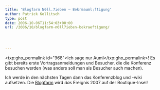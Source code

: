 ```yaml
---
title: 'Blogfarm N0ll.7ieben – Bekr&auml;ftigung'
author: Patrick Kollitsch
type: post
date: 2006-10-06T11:54:03+00:00
url: /2006/10/blogfarm-n0ll7ieben-bekraeftigung/




---
```

<txp:gho_permalink id="968">Ich sage nur Auml</txp:gho_permalink>! Es gibt bereits erste Vortragsanmeldungen und Besucher, die die Konferenz besuchen werden (was anders soll man als Besucher auch machen).

Ich werde in den n&auml;chsten Tagen dann das Konferenzblog und -wiki aufsetzen. Die [Blogfarm][1] wird _das_ Ereignis 2007 auf der Boutique-Insel!

 [1]: http://blogfarm.de/